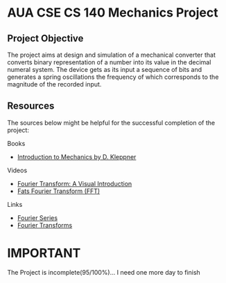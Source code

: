 # AUA CSE CS 140 Mechanics Project

## Project Objective

The project aims at design and simulation of a mechanical converter that converts binary
representation of a number into its value in the decimal numeral system. The device gets
as its input a sequence of bits and generates a spring oscillations the frequency of which
corresponds to the magnitude of the recorded input.

## Resources

The sources below might be helpful for the successful completion of the project:

Books

- [Introduction to Mechanics by D. Kleppner](http://bayanbox.ir/view/7764531208313247331/Kleppner-D.-Kolenkow-R.J.-Introduction-to-Mechanics-2014.pdf)

Videos

- [Fourier Transform: A Visual Introduction](https://youtu.be/spUNpyF58BY)
- [Fats Fourier Transform (FFT)](https://youtu.be/h7apO7q16V0)

Links

- <a href= "https://www.math.purdue.edu/files/academic/courses/2014fall/MA16021/FourierSeries(nopauses).pdf"> Fourier Series</a>
- [Fourier Transforms](https://scholar.harvard.edu/files/schwartz/files/lecture8-fouriertransforms.pdf)

# IMPORTANT

The Project is incomplete(95/100%)... I need one more day to finish
